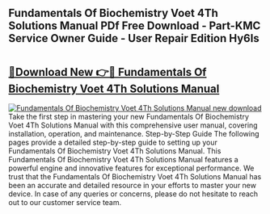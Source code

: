 ## Fundamentals Of Biochemistry Voet 4Th Solutions Manual PDf Free Download - Part-KMC Service Owner Guide - User Repair Edition Hy6Is

# <h2><a href="http://bc6791.oget.top/?id=Fundamentals+Of+Biochemistry+Voet+4Th+Solutions+Manual">🔗Download New 👉🔴 Fundamentals Of Biochemistry Voet 4Th Solutions Manual</a></h2>

[![Fundamentals Of Biochemistry Voet 4Th Solutions Manual new download](https://i.imgur.com/5g1atiW.png)](http://bc6791.oget.top/?id=Fundamentals+Of+Biochemistry+Voet+4Th+Solutions+Manual)
Take the first step in mastering your new Fundamentals Of Biochemistry Voet 4Th Solutions Manual with this comprehensive user manual, covering installation, operation, and maintenance. Step-by-Step Guide The following pages provide a detailed step-by-step guide to setting up your Fundamentals Of Biochemistry Voet 4Th Solutions Manual. This Fundamentals Of Biochemistry Voet 4Th Solutions Manual features a powerful engine and innovative features for exceptional performance. We trust that the Fundamentals Of Biochemistry Voet 4Th Solutions Manual has been an accurate and detailed resource in your efforts to master your new device. In case of any queries or concerns, please do not hesitate to reach out to our customer service team.
